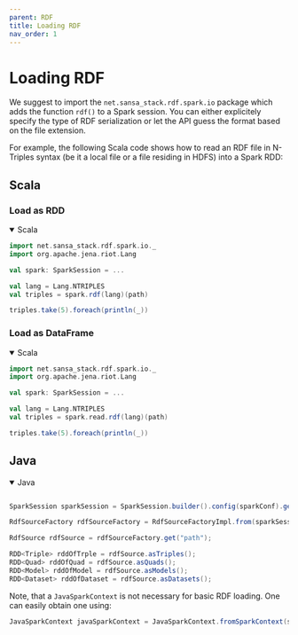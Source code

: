 ```yaml
---
parent: RDF
title: Loading RDF
nav_order: 1
---
```


# Loading RDF

We suggest to import the `net.sansa_stack.rdf.spark.io` package which adds the function `rdf()` to a Spark session. You can either explicitely specify the type of RDF serialization or let the API guess the format based on the file extension.

For example, the following Scala code shows how to read an RDF file in N-Triples syntax (be it a local file or a file residing in HDFS) into a Spark RDD:

## Scala

### Load as RDD

<details open>
  <summary markdown="span">Scala</summary>

```scala
import net.sansa_stack.rdf.spark.io._
import org.apache.jena.riot.Lang

val spark: SparkSession = ...

val lang = Lang.NTRIPLES
val triples = spark.rdf(lang)(path)

triples.take(5).foreach(println(_))
```

</details>

### Load as DataFrame

<details open>
  <summary markdown="span">Scala</summary>

```scala
import net.sansa_stack.rdf.spark.io._
import org.apache.jena.riot.Lang

val spark: SparkSession = ...

val lang = Lang.NTRIPLES
val triples = spark.read.rdf(lang)(path)

triples.take(5).foreach(println(_))
```

</details>


## Java

<details open>
  <summary markdown="span">Java</summary>

```java

SparkSession sparkSession = SparkSession.builder().config(sparkConf).getOrCreate();

RdfSourceFactory rdfSourceFactory = RdfSourceFactoryImpl.from(sparkSession);

RdfSource rdfSource = rdfSourceFactory.get("path");

RDD<Triple> rddOfTrple = rdfSource.asTriples();
RDD<Quad> rddOfQuad = rdfSource.asQuads();
RDD<Model> rddOfModel = rdfSource.asModels();
RDD<Dataset> rddOfDataset = rdfSource.asDatasets();

```

</details>

Note, that a `JavaSparkContext` is not necessary for basic RDF loading.
One can easily obtain one using:

```java
JavaSparkContext javaSparkContext = JavaSparkContext.fromSparkContext(sparkSession.sparkContext());
```



